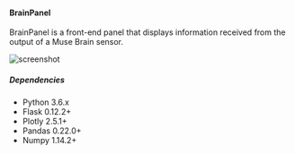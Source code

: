 #### BrainPanel

BrainPanel is a front-end panel that displays information received from the output of a Muse Brain sensor.


![screenshot](https://i.imgur.com/K5oWtb9.png)


##### Dependencies
* Python 3.6.x
* Flask 0.12.2+
* Plotly 2.5.1+
* Pandas 0.22.0+
* Numpy 1.14.2+
